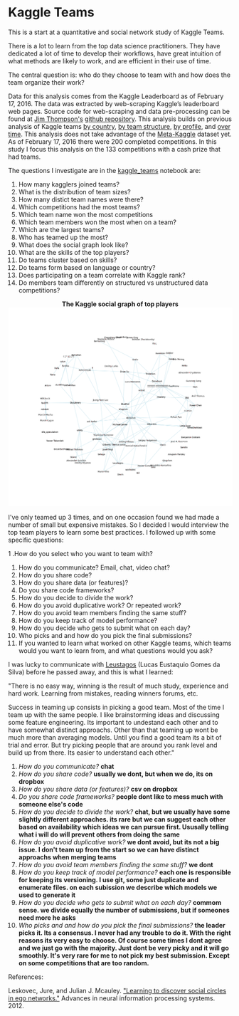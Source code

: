 Kaggle Teams
============

This is a start at a quantitative and social network study of Kaggle
Teams.

There is a lot to learn from the top data science practitioners.  They
have dedicated a lot of time to develop their workflows, have great
intuition of what methods are likely to work, and are efficient in
their use of time.

The central question is: who do they choose to team with and how does
the team organize their work?

Data for this analysis comes from the Kaggle Leaderboard as of
February 17, 2016. The data was extracted by web-scraping Kaggle’s
leaderboard web pages. Source code for web-scraping and data
pre-processing can be found at
[Jim Thompson's](https://github.com/jimthompson5802)
[github repository](https://github.com/jimthompson5802/kaggle-RScript). This
analysis builds on previous analysis of Kaggle teams
[by country](https://www.kaggle.com/jimthompson/introducing-kaggle-scripts/kaggle-competition-medal-count-analysis),
[by team structure](https://www.kaggle.com/jimthompson/introducing-kaggle-scripts/visualizing-kaggle-team-structures),
[by profile](http://notesofdabbler.github.io/201412_exploreKaggle/exploreKaggleUsers.html),
and
[over time](https://www.kaggle.com/jeffhebert/d/kaggle/meta-kaggle/kaggle-competitions-over-time).
This analysis does not take advantage of the
[Meta-Kaggle](https://www.kaggle.com/kaggle/meta-kaggle) dataset yet.
As of February 17, 2016 there were 200 completed competitions. In this
study I focus this analysis on the 133 competitions with a cash prize
that had teams.

The questions I investigate are in the [kaggle_teams](https://github.com/paulperry/kaggle/tree/master/kaggle-teams/kaggle_teams.ipynb) notebook are:

1. How many kagglers joined teams?
1. What is the distribution of team sizes?
1. How many distict team names were there?
1. Which competitions had the most teams?
1. Which team name won the most competitions
1. Which team members won the most when on a team?
1. Which are the largest teams?
1. Who has teamed up the most?
1. What does the social graph look like?
1. What are the skills of the top players?
1. Do teams cluster based on skills?
1. Do teams form based on language or country?
1. Does participating on a team correlate with Kaggle rank?
1. Do members team differently on structured vs unstructured data competitions?

<p align="center"><b>The Kaggle social graph of top players</b><br>
<img src='kaggle_teams.png'>
</p>

I've only teamed up 3 times, and on one occasion found we had made a
number of small but expensive mistakes.  So I decided I would
interview the top team players to learn some best practices. I
followed up with some specific questions:

1 .How do you select who you want to team with?
1. How do you communicate? Email, chat, video chat?
1. How do you share code?
1. How do you share data (or features)?
1. Do you share code frameworks?
1. How do you decide to divide the work?
1. How do you avoid duplicative work? Or repeated work?
1. How do you avoid team members finding the same stuff?
1. How do you keep track of model performance?
1. How do you decide who gets to submit what on each day?
1. Who picks and and how do you pick the final submissions?
1. If you wanted to learn what worked on other Kaggle teams, which
  teams would you want to learn from, and what questions would you
  ask?

I was lucky to communicate with <a
href='https://www.kaggle.com/leustagos'>Leustagos</a> (Lucas Eustaquio
Gomes da Silva) before he passed away, and this is what I learned:

"There is no easy way, winning is the result of much study, experience
and hard work. Learning from mistakes, reading winners forums, etc.

Success in teaming up consists in picking a good team. Most of the
time I team up with the same people. I like brainstorming ideas and
discussing some feature engineering. Its important to undestand each
other and to have somewhat distinct approachs. Other than that teaming
up wont be much more than averaging models. Until you find a good team
its a bit of trial and error. But try picking people that are around
you rank level and build up from there. Its easier to understand each
other."

1. *How do you communicate?* __chat__
1. *How do you share code?* __usually we dont, but when we do, its on dropbox__
1. *How do you share data (or features)?* __csv on dropbox__
1. *Do you share code frameworks?* __people dont like to mess much with someone else's code__
1. *How do you decide to divide the work?* __chat, but we usually have
  some slightly different approaches. its rare but we can suggest each
  other based on availability which ideas we can pursue
  first. Ususally telling what i will do will prevent others from doing the
  same__
1. *How do you avoid duplicative work?* __we dont avoid, but its not a
big issue. I don't team up from the start so we can have distinct
approachs when merging teams__
1. *How do you avoid team members finding the same stuff?* __we dont__
1. *How do you keep track of model performance?* __each one is
responsible for keeping its versioning. I use git, some just duplicate
and enumerate files. on each subission we describe which models we
used to generate it__
1. *How do you decide who gets to submit what on each day?* __commom
sense. we divide equally the number of submissions, but if someones
need more he asks__
1. *Who picks and and how do you pick the final submissions?* __the
leader picks it. Its a consensus. I never had any trouble to do
it. With the right reasons its very easy to choose. Of course some
times I dont agree and we just go with the majority. Just dont be very
picky and it will go smoothly.  It's very rare for me to not pick my
best submission. Except on some competitions that are too random.__


References:

Leskovec, Jure, and Julian J. Mcauley. <a
href='http://papers.nips.cc/paper/4532-learning-to-discover-social-circles-in-ego-networks'>
"Learning to discover social circles in ego networks."</a> Advances in
neural information processing systems. 2012.

